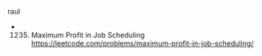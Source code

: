 raul
- 1235. Maximum Profit in Job Scheduling
https://leetcode.com/problems/maximum-profit-in-job-scheduling/
